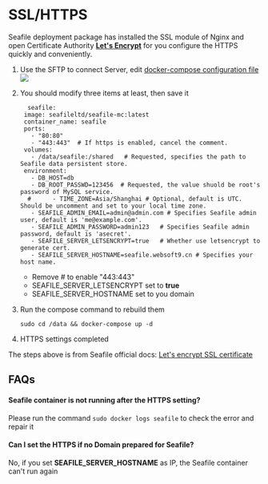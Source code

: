 # SSL/HTTPS

Seafile deployment package has installed the SSL module of Nginx and open Certificate Authority **[Let's Encrypt](https://letsencrypt.org/)** for you configure the HTTPS quickly and conveniently.

1. Use the SFTP to connect Server, edit [docker-compose configuration file](/stack-components.md#docker-compose)
   ![](https://libs.websoft9.com/Websoft9/DocsPicture/zh/seafile/seafile-editconfig-websoft9.png)

2. You should modify three items at least, then save it
   ```
     seafile:
    image: seafileltd/seafile-mc:latest
    container_name: seafile
    ports:
      - "80:80"
      - "443:443"  # If https is enabled, cancel the comment.
    volumes:
      - /data/seafile:/shared   # Requested, specifies the path to Seafile data persistent store.
    environment:
      - DB_HOST=db
      - DB_ROOT_PASSWD=123456  # Requested, the value shuold be root's password of MySQL service.
     #      - TIME_ZONE=Asia/Shanghai # Optional, default is UTC. Should be uncomment and set to your local time zone.
      - SEAFILE_ADMIN_EMAIL=admin@admin.com # Specifies Seafile admin user, default is 'me@example.com'.
      - SEAFILE_ADMIN_PASSWORD=admin123   # Specifies Seafile admin password, default is 'asecret'.
      - SEAFILE_SERVER_LETSENCRYPT=true   # Whether use letsencrypt to generate cert.
      - SEAFILE_SERVER_HOSTNAME=seafile.websoft9.cn # Specifies your host name.

   ```
   - Remove # to enable "443:443"
   - SEAFILE_SERVER_LETSENCRYPT set to **true**
   - SEAFILE_SERVER_HOSTNAME set to you domain

3. Run the compose command to rebuild them
   ```
   sudo cd /data && docker-compose up -d
   ```
4. HTTPS settings completed

The steps above is from  Seafile official docs: [Let's encrypt SSL certificate](https://download.seafile.com/published/seafile-manual/deploy/deploy_with_docker.md)

## FAQs

#### Seafile container is not running after the HTTPS setting?

Please run the command `sudo docker logs seafile` to check the error and repair it

#### Can I set the HTTPS if no Domain prepared for Seafile?

No, if you set **SEAFILE_SERVER_HOSTNAME** as IP, the Seafile container can't run again